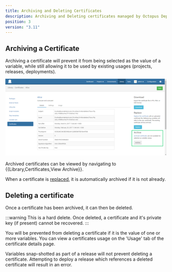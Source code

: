 ```yaml
---
title: Archiving and Deleting Certificates 
description: Archiving and Deleting certificates managed by Octopus Deploy 
position: 3 
version: "3.11"
---
```


## Archiving a Certificate

Archiving a certificate will prevent it from being selected as the value of a variable, while still allowing it to be used by existing usages (projects, releases, deployments). 

![](archive-certificate.png "width=500")

Archived certificates can be viewed by navigating to {{Library,Certificates,View Archive}}.

When a certificate is [replaced](replace-certificate.md), it is automatically archived if it is not already.

## Deleting a certificate

Once a certificate has been archived, it can then be deleted.  

:::warning
This is a hard delete. Once deleted, a certificate and it's private key (if present) cannot be recovered.
:::

You will be prevented from deleting a certificate if it is the value of one or more variables. You can view a certificates usage on the 'Usage' tab of the certificate details page.

Variables snap-shotted as part of a release will not prevent deleting a certificate. Attempting to deploy a release which references a deleted certificate will result in an error.